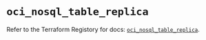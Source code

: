 # `oci_nosql_table_replica`

Refer to the Terraform Registory for docs: [`oci_nosql_table_replica`](https://registry.terraform.io/providers/oracle/oci/6.18.0/docs/resources/nosql_table_replica).
